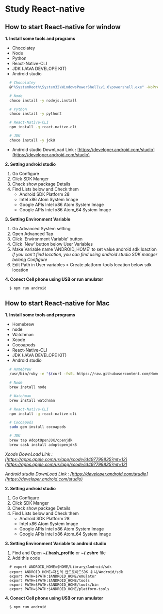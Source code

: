 # Study React-native

## How to start React-native for window
**1. Install some tools and programs**
- Chocolatey 
- Node
- Python
- React-Native-CLI
- JDK (JAVA DEVELOPE KIT)
- Android studio

```bash
  # Chocolatey
  @"%SystemRoot%\System32\WindowsPowerShell\v1.0\powershell.exe" -NoProfile -InputFormat None -ExecutionPolicy Bypass -Command "iex ((New-Object System.Net.WebClient).DownloadString('https://chocolatey.org/install.ps1'))" && SET "PATH=%PATH%;%ALLUSERSPROFILE%\chocolatey\bin"$ npm run android

  # Node
  choco install -y nodejs.install

  # Python
  choco install -y python2

  # React-Native-CLI
  npm install -g react-native-cli

  # JDK
  choco install -y jdk8
```

- Android studio DownLoad Link : [https://developer.android.com/studio](https://developer.android.com/studio)

**2. Setting android studio**
1. Go Configure 
2. Click SDK Manger 
3. Check show package Details 
4. Find Lists below and Check them
    - Android SDK Platform 28
    - Intel x86 Atom System Image
    - Google APIs Intel x86 Atom System Image
    - Google APIs Intel x86 Atom_64 System Image

**3. Setting Environment Variable**
1. Go Advanced System setting 
2. Open Advanced Tap 
3. Click 'Environment Variable' button 
4. Click 'New' button below User Variables
5. Make Variable name 'ANDROID_HOME' to set value android sdk loaction
    *if you can't find location, you can find using android studio SDK manger belong Configure*
6. Edit Path in User variables > Create platform-tools location below sdk location

**4. Conect Cell phone using USB or run amulator**

```bash
  $ npm run android
```

## How to start React-native for Mac
**1. Install some tools and programs**
- Homebrew 
- node
- Watchman
- Xcode
- Cocoapods
- React-Native-CLI
- JDK (JAVA DEVELOPE KIT)
- Android studio

```bash
  # Homebrew 
  /usr/bin/ruby -e "$(curl -fsSL https://raw.githubusercontent.com/Homebrew/install/master/install)"

  # Node
  brew install node

  # Watchman
  brew install watchman

  # React-Native-CLI
  npm install -g react-native-cli

  # Cocoapods
  sudo gem install cocoapods

  # JDK
  brew tap AdoptOpenJDK/openjdk
  brew cask install adoptopenjdk8
```
*Xcode DownLoad Link : [https://apps.apple.com/us/app/xcode/id497799835?mt=12](https://apps.apple.com/us/app/xcode/id497799835?mt=12)*

*Android studio DownLoad Link : [https://developer.android.com/studio](https://developer.android.com/studio)*

**2. Setting android studio**
1. Go Configure 
2. Click SDK Manger 
3. Check show package Details 
4. Find Lists below and Check them
    - Android SDK Platform 28
    - Intel x86 Atom System Image
    - Google APIs Intel x86 Atom System Image
    - Google APIs Intel x86 Atom_64 System Image

**3. Setting Environment Variable to android studio**
1. Find and Open **~/.bash_profile** or **~/.zshrc** file
2. Add this code

```
  # export ANDROID_HOME=$HOME/Library/Android/sdk
  export ANDROID_HOME=자신의 안드로이드SDK 위치/Android/sdk
  export PATH=$PATH:$ANDROID_HOME/emulator
  export PATH=$PATH:$ANDROID_HOME/tools
  export PATH=$PATH:$ANDROID_HOME/tools/bin
  export PATH=$PATH:$ANDROID_HOME/platform-tools
```

**4. Conect Cell phone using USB or run amulator**
```bash
  $ npm run android
```

<!-- ## React-native Window에서 실행하는 법

  1. 프로그램 실행에 필요한 패키지 툴과 프로그램 설치하기
    - node
    - python
    - React-Native-CLI
    - JDK (JAVA DEVELOPE KIT)
    - android studio

  2. Android Studio 설정하기
    Configure 클릭 > SDK Manger 클릭 > 우측하단에 show package Details 체크 > 아래 리스트를 찾아 체크 후 다운로드

  **list**
    - Android SDK Platform 28
    - Intel x86 Atom System Image
    - Google APIs Intel x86 Atom System Image
    - Google APIs Intel x86 Atom_64 System Image

  3. 안드로이드를 사용하기 위한 환경 변수 생성
    내 PC 우측 클릭 > 속성 > 고급 시스템 설정 > 환경 변수 > 사용자 변수에 생성 >
    ANDROID_HOME 이란 이름으로 변수 생성하고 값을 Android Studio 에서 설치했던 SDK 폴더 위치로 설정 >
    *위치를 찾기 힘들면, 위 Android Studio 설정하기에 SDK Manger 항목에 위치가 있음*
    사용자 변수 중에 'Path'를 찾아 클릭 후 변경 > 
    위에 언급한 SDK 폴더 하위에 있는 platform-tools 위치를 추가

  4. USB를 연결해 PC와 핸드폰을 연결 후에 react-native 파일 실행
    $npm run android

## React-native Mac에서 실행하는 법

  1. 프로그램 실행에 필요한 패키지 툴과 프로그램 설치하기
    - node
    - Watchman 
    - Xcode 
    - Cocoapods 
    - React-Native-CLI
    - JDK (JAVA DEVELOPE KIT)
    - android studio

  2. Android Studio 설정하기
    Configure 클릭 > SDK Manger 클릭 > 우측하단에 show package Details 체크 > 아래 리스트를 찾아 체크 후 다운로드

  **list**
    - Android SDK Platform 28
    - Intel x86 Atom System Image
    - Google APIs Intel x86 Atom System Image
    - Google APIs Intel x86 Atom_64 System Image

  3. 안드로이드 스튜디오 환경 변수 
      1. ~/.bash_profile 파일 또는 ~/.zshrc 파일을 연다.
      2. 아래와 같이 파일을 수정한다.
```
  # export ANDROID_HOME=$HOME/Library/Android/sdk
  export ANDROID_HOME=자신의 안드로이드SDK 위치/Android/sdk
  export PATH=$PATH:$ANDROID_HOME/emulator
  export PATH=$PATH:$ANDROID_HOME/tools
  export PATH=$PATH:$ANDROID_HOME/tools/bin
  export PATH=$PATH:$ANDROID_HOME/platform-tools
```
  4. USB를 연결해 PC와 핸드폰을 연결 후에 react-native 파일 실행
    $npm run android -->